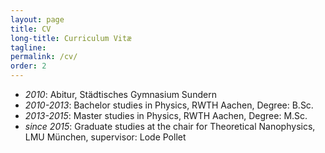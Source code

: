 ```yaml
---
layout: page
title: CV
long-title: Curriculum Vitæ
tagline:
permalink: /cv/
order: 2
---
```


* _2010_: Abitur, Städtisches Gymnasium Sundern
* _2010-2013_: Bachelor studies in Physics, RWTH Aachen, Degree: B.Sc.
* _2013-2015_: Master studies in Physics, RWTH Aachen, Degree: M.Sc.
* _since 2015_: Graduate studies at the chair for Theoretical Nanophysics, LMU München, supervisor: Lode Pollet
